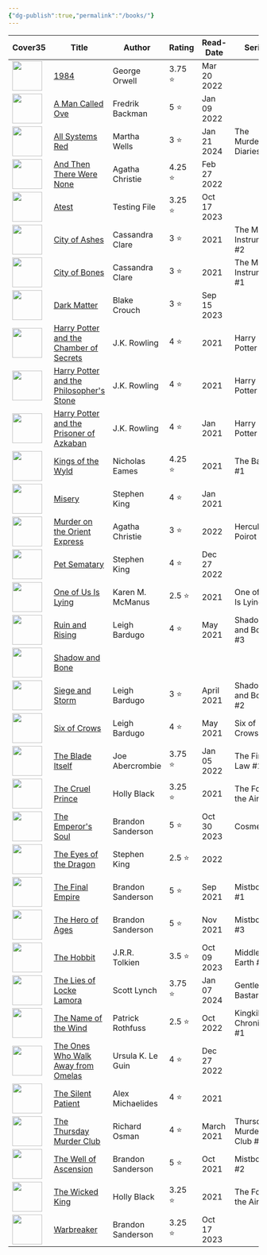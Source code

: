 ```yaml
---
{"dg-publish":true,"permalink":"/books/"}
---
```


<div><table class="dataview table-view-table"><thead class="table-view-thead"><tr class="table-view-tr-header"><th class="table-view-th"><span>Cover</span><span class="dataview small-text">35</span></th><th class="table-view-th"><span>Title</span></th><th class="table-view-th"><span>Author</span></th><th class="table-view-th"><span>Rating</span></th><th class="table-view-th"><span>Read-Date</span></th><th class="table-view-th"><span>Series</span></th><th class="table-view-th"><span>Genre</span></th><th class="table-view-th"><span>Re-reads</span></th></tr></thead><tbody class="table-view-tbody"><tr><td><span><img width="60" src="app://6b8f8d44cea3dfe53a3d4f3283993c3072ea/C:/Users/Bogi/Documents/mediatracker/images/1984.jpg?1743280027888" referrerpolicy="no-referrer"></span></td><td><span><a data-tooltip-position="top" aria-label="books/1984.md" data-href="books/1984.md" href="books/1984.md" class="internal-link" target="_blank" rel="noopener nofollow">1984</a></span></td><td><span>George Orwell</span></td><td><span>3.75 ⭐</span></td><td><span>Mar 20 2022</span></td><td><span></span></td><td><span>Classics, Sci-Fi</span></td><td><span>🔁0</span></td></tr><tr><td><span><img width="60" src="app://6b8f8d44cea3dfe53a3d4f3283993c3072ea/C:/Users/Bogi/Documents/mediatracker/images/A%20Man%20Called%20Ove.jpg?1743269874409" referrerpolicy="no-referrer"></span></td><td><span><a data-tooltip-position="top" aria-label="books/A Man Called Ove.md" data-href="books/A Man Called Ove.md" href="books/A Man Called Ove.md" class="internal-link" target="_blank" rel="noopener nofollow">A Man Called Ove</a></span></td><td><span>Fredrik Backman</span></td><td><span>5 ⭐</span></td><td><span>Jan 09 2022</span></td><td><span></span></td><td><span>Contemporary</span></td><td><span>🔁0</span></td></tr><tr><td><span><img width="60" src="app://6b8f8d44cea3dfe53a3d4f3283993c3072ea/C:/Users/Bogi/Documents/mediatracker/images/All%20Systems%20Red.jpg?1745184495383" referrerpolicy="no-referrer"></span></td><td><span><a data-tooltip-position="top" aria-label="books/All Systems Red.md" data-href="books/All Systems Red.md" href="books/All Systems Red.md" class="internal-link" target="_blank" rel="noopener nofollow">All Systems Red</a></span></td><td><span>Martha Wells</span></td><td><span>3 ⭐</span></td><td><span>Jan 21 2024</span></td><td><span>The Murderbot Diaries <span class="series-number">#1</span></span></td><td><span>Sci-Fi</span></td><td><span>🔁0</span></td></tr><tr><td><span><img width="60" src="app://6b8f8d44cea3dfe53a3d4f3283993c3072ea/C:/Users/Bogi/Documents/mediatracker/images/And%20Then%20There%20Were%20None.jpg?1743281178451" referrerpolicy="no-referrer"></span></td><td><span><a data-tooltip-position="top" aria-label="books/And Then There Were None.md" data-href="books/And Then There Were None.md" href="books/And Then There Were None.md" class="internal-link" target="_blank" rel="noopener nofollow">And Then There Were None</a></span></td><td><span>Agatha Christie</span></td><td><span>4.25 ⭐</span></td><td><span>Feb 27 2022</span></td><td><span></span></td><td><span>Mystery</span></td><td><span>🔁0</span></td></tr><tr><td><span><img width="60" src="app://6b8f8d44cea3dfe53a3d4f3283993c3072ea/C:/Users/Bogi/Documents/mediatracker/images/Warbreaker.jpg?1745182733187" referrerpolicy="no-referrer"></span></td><td><span><a data-tooltip-position="top" aria-label="books/Atest.md" data-href="books/Atest.md" href="books/Atest.md" class="internal-link" target="_blank" rel="noopener nofollow">Atest</a></span></td><td><span>Testing File</span></td><td><span>3.25 ⭐</span></td><td><span>Oct 17 2023</span></td><td><span></span></td><td><span>Fantasy</span></td><td><span>🔁0</span></td></tr><tr><td><span><img width="60" src="app://6b8f8d44cea3dfe53a3d4f3283993c3072ea/C:/Users/Bogi/Documents/mediatracker/images/City%20of%20Ashes.jpg?1745184732294" referrerpolicy="no-referrer"></span></td><td><span><a data-tooltip-position="top" aria-label="books/City of Ashes.md" data-href="books/City of Ashes.md" href="books/City of Ashes.md" class="internal-link" target="_blank" rel="noopener nofollow">City of Ashes</a></span></td><td><span>Cassandra Clare</span></td><td><span>3 ⭐</span></td><td>2021</td><td><span>The Mortal Instruments <span class="series-number">#2</span></span></td><td><span>Fantasy</span></td><td><span>🔁0</span></td></tr><tr><td><span><img width="60" src="app://6b8f8d44cea3dfe53a3d4f3283993c3072ea/C:/Users/Bogi/Documents/mediatracker/images/City%20of%20Bones.jpg?1745184656020" referrerpolicy="no-referrer"></span></td><td><span><a data-tooltip-position="top" aria-label="books/City of Bones.md" data-href="books/City of Bones.md" href="books/City of Bones.md" class="internal-link" target="_blank" rel="noopener nofollow">City of Bones</a></span></td><td><span>Cassandra Clare</span></td><td><span>3 ⭐</span></td><td>2021</td><td><span>The Mortal Instruments <span class="series-number">#1</span></span></td><td><span>Fantasy</span></td><td><span>🔁0</span></td></tr><tr><td><span><img width="60" src="app://6b8f8d44cea3dfe53a3d4f3283993c3072ea/C:/Users/Bogi/Documents/mediatracker/images/Dark%20Matter.jpg?1745183089331" referrerpolicy="no-referrer"></span></td><td><span><a data-tooltip-position="top" aria-label="books/Dark Matter.md" data-href="books/Dark Matter.md" href="books/Dark Matter.md" class="internal-link" target="_blank" rel="noopener nofollow">Dark Matter</a></span></td><td><span>Blake Crouch</span></td><td><span>3 ⭐</span></td><td><span>Sep 15 2023</span></td><td><span></span></td><td><span>Sci-Fi, Mystery</span></td><td><span>🔁0</span></td></tr><tr><td><span><img width="60" src="app://6b8f8d44cea3dfe53a3d4f3283993c3072ea/C:/Users/Bogi/Documents/mediatracker/images/Harry%20Potter%20and%20the%20Chamber%20of%20Secrets.jpg?1745181970677" referrerpolicy="no-referrer"></span></td><td><span><a data-tooltip-position="top" aria-label="books/Harry Potter and the Chamber of Secrets.md" data-href="books/Harry Potter and the Chamber of Secrets.md" href="books/Harry Potter and the Chamber of Secrets.md" class="internal-link" target="_blank" rel="noopener nofollow">Harry Potter and the Chamber of Secrets</a></span></td><td><span>J.K. Rowling</span></td><td><span>4 ⭐</span></td><td>2021</td><td><span>Harry Potter <span class="series-number">#2</span></span></td><td><span>Fantasy</span></td><td><span>🔁0</span></td></tr><tr><td><span><img width="60" src="app://6b8f8d44cea3dfe53a3d4f3283993c3072ea/C:/Users/Bogi/Documents/mediatracker/images/Harry%20Potter%20and%20the%20Philosopher's%20Stone.jpg?1745181869528" referrerpolicy="no-referrer"></span></td><td><span><a data-tooltip-position="top" aria-label="books/Harry Potter and the Philosopher's Stone.md" data-href="books/Harry Potter and the Philosopher's Stone.md" href="books/Harry Potter and the Philosopher's Stone.md" class="internal-link" target="_blank" rel="noopener nofollow">Harry Potter and the Philosopher's Stone</a></span></td><td><span>J.K. Rowling</span></td><td><span>4 ⭐</span></td><td>2021</td><td><span>Harry Potter <span class="series-number">#1</span></span></td><td><span>Fantasy</span></td><td><span>🔁0</span></td></tr><tr><td><span><img width="60" src="app://6b8f8d44cea3dfe53a3d4f3283993c3072ea/C:/Users/Bogi/Documents/mediatracker/images/Harry%20Potter%20and%20the%20Prisoner%20of%20Azkaban.jpg?1743281002066" referrerpolicy="no-referrer"></span></td><td><span><a data-tooltip-position="top" aria-label="books/Harry Potter and the Prisoner of Azkaban.md" data-href="books/Harry Potter and the Prisoner of Azkaban.md" href="books/Harry Potter and the Prisoner of Azkaban.md" class="internal-link" target="_blank" rel="noopener nofollow">Harry Potter and the Prisoner of Azkaban</a></span></td><td><span>J.K. Rowling</span></td><td><span>4 ⭐</span></td><td><span>Jan 2021</span></td><td><span>Harry Potter <span class="series-number">#1</span></span></td><td><span>Fantasy</span></td><td><span>🔁0</span></td></tr><tr><td><span><img width="60" src="app://6b8f8d44cea3dfe53a3d4f3283993c3072ea/C:/Users/Bogi/Documents/mediatracker/images/Kings%20of%20the%20Wyld.jpg?1745182438676" referrerpolicy="no-referrer"></span></td><td><span><a data-tooltip-position="top" aria-label="books/Kings of the Wyld.md" data-href="books/Kings of the Wyld.md" href="books/Kings of the Wyld.md" class="internal-link" target="_blank" rel="noopener nofollow">Kings of the Wyld</a></span></td><td><span>Nicholas Eames</span></td><td><span>4.25 ⭐</span></td><td>2021</td><td><span>The Band <span class="series-number">#1</span></span></td><td><span>Fantasy</span></td><td><span>🔁0</span></td></tr><tr><td><span><img width="60" src="app://6b8f8d44cea3dfe53a3d4f3283993c3072ea/C:/Users/Bogi/Documents/mediatracker/images/misery.jpg?1744588675397" referrerpolicy="no-referrer"></span></td><td><span><a data-tooltip-position="top" aria-label="books/Misery.md" data-href="books/Misery.md" href="books/Misery.md" class="internal-link" target="_blank" rel="noopener nofollow">Misery</a></span></td><td><span>Stephen King</span></td><td><span>4 ⭐</span></td><td><span>Jan 2021</span></td><td><span></span></td><td><span>Horror</span></td><td><span>🔁0</span></td></tr><tr><td><span><img width="60" src="app://6b8f8d44cea3dfe53a3d4f3283993c3072ea/C:/Users/Bogi/Documents/mediatracker/images/Murder%20on%20the%20Orient%20Express.jpg?1745182858183" referrerpolicy="no-referrer"></span></td><td><span><a data-tooltip-position="top" aria-label="books/Murder on the Orient Express.md" data-href="books/Murder on the Orient Express.md" href="books/Murder on the Orient Express.md" class="internal-link" target="_blank" rel="noopener nofollow">Murder on the Orient Express</a></span></td><td><span>Agatha Christie</span></td><td><span>3 ⭐</span></td><td>2022</td><td><span>Hercule Poirot <span class="series-number">#10</span></span></td><td><span>Mystery</span></td><td><span>🔁0</span></td></tr><tr><td><span><img width="60" src="app://6b8f8d44cea3dfe53a3d4f3283993c3072ea/C:/Users/Bogi/Documents/mediatracker/images/Pet%20Sematary.jpg?1743279909039" referrerpolicy="no-referrer"></span></td><td><span><a data-tooltip-position="top" aria-label="books/Pet Sematary.md" data-href="books/Pet Sematary.md" href="books/Pet Sematary.md" class="internal-link" target="_blank" rel="noopener nofollow">Pet Sematary</a></span></td><td><span>Stephen King</span></td><td><span>4 ⭐</span></td><td><span>Dec 27 2022</span></td><td><span></span></td><td><span>Horror</span></td><td><span>🔁0</span></td></tr><tr><td><span><img width="60" src="app://6b8f8d44cea3dfe53a3d4f3283993c3072ea/C:/Users/Bogi/Documents/mediatracker/images/One%20of%20Us%20Is%20Lying.jpg?1742857088000" referrerpolicy="no-referrer"></span></td><td><span><a data-tooltip-position="top" aria-label="books/One of Us Is Lying.md" data-href="books/One of Us Is Lying.md" href="books/One of Us Is Lying.md" class="internal-link" target="_blank" rel="noopener nofollow">One of Us Is Lying</a></span></td><td><span>Karen M. McManus</span></td><td><span>2.5 ⭐</span></td><td>2021</td><td><span>One of Us Is Lying <span class="series-number">#1</span></span></td><td><span>Mystery</span></td><td><span>🔁0</span></td></tr><tr><td><span><img width="60" src="app://6b8f8d44cea3dfe53a3d4f3283993c3072ea/C:/Users/Bogi/Documents/mediatracker/images/Ruin%20and%20Rising.jpg?1745182295451" referrerpolicy="no-referrer"></span></td><td><span><a data-tooltip-position="top" aria-label="books/Ruin and Rising.md" data-href="books/Ruin and Rising.md" href="books/Ruin and Rising.md" class="internal-link" target="_blank" rel="noopener nofollow">Ruin and Rising</a></span></td><td><span>Leigh Bardugo</span></td><td><span>4 ⭐</span></td><td><span>May 2021</span></td><td><span>Shadow and Bone <span class="series-number">#3</span></span></td><td><span>Fantasy</span></td><td><span>🔁0</span></td></tr><tr><td><span><img width="60" src="/images/undefined" referrerpolicy="no-referrer"></span></td><td><span><a data-tooltip-position="top" aria-label="books/Shadow and Bone.md" data-href="books/Shadow and Bone.md" href="books/Shadow and Bone.md" class="internal-link" target="_blank" rel="noopener nofollow">Shadow and Bone</a></span></td><td><span></span></td><td><span></span></td><td><span></span></td><td><span></span></td><td><span></span></td><td><span></span></td></tr><tr><td><span><img width="60" src="app://6b8f8d44cea3dfe53a3d4f3283993c3072ea/C:/Users/Bogi/Documents/mediatracker/images/Siege%20and%20Storm.jpg?1745182238327" referrerpolicy="no-referrer"></span></td><td><span><a data-tooltip-position="top" aria-label="books/Siege and Storm.md" data-href="books/Siege and Storm.md" href="books/Siege and Storm.md" class="internal-link" target="_blank" rel="noopener nofollow">Siege and Storm</a></span></td><td><span>Leigh Bardugo</span></td><td><span>3 ⭐</span></td><td><span>April 2021</span></td><td><span>Shadow and Bone <span class="series-number">#2</span></span></td><td><span>Fantasy</span></td><td><span>🔁0</span></td></tr><tr><td><span><img width="60" src="app://6b8f8d44cea3dfe53a3d4f3283993c3072ea/C:/Users/Bogi/Documents/mediatracker/images/Six%20of%20Crows.jpg?1742856210000" referrerpolicy="no-referrer"></span></td><td><span><a data-tooltip-position="top" aria-label="books/Six of Crows.md" data-href="books/Six of Crows.md" href="books/Six of Crows.md" class="internal-link" target="_blank" rel="noopener nofollow">Six of Crows</a></span></td><td><span>Leigh Bardugo</span></td><td><span>4 ⭐</span></td><td><span>May 2021</span></td><td><span>Six of Crows <span class="series-number">#1</span></span></td><td><span>Fantasy</span></td><td><span>🔁0</span></td></tr><tr><td><span><img width="60" src="app://6b8f8d44cea3dfe53a3d4f3283993c3072ea/C:/Users/Bogi/Documents/mediatracker/images/The%20Blade%20Itself.jpg?1745182668052" referrerpolicy="no-referrer"></span></td><td><span><a data-tooltip-position="top" aria-label="books/The Blade Itself.md" data-href="books/The Blade Itself.md" href="books/The Blade Itself.md" class="internal-link" target="_blank" rel="noopener nofollow">The Blade Itself</a></span></td><td><span>Joe Abercrombie</span></td><td><span>3.75 ⭐</span></td><td><span>Jan 05 2022</span></td><td><span>The First Law <span class="series-number">#1</span></span></td><td><span>Fantasy</span></td><td><span>🔁0</span></td></tr><tr><td><span><img width="60" src="app://6b8f8d44cea3dfe53a3d4f3283993c3072ea/C:/Users/Bogi/Documents/mediatracker/images/The%20Cruel%20Prince.jpg?1745184788018" referrerpolicy="no-referrer"></span></td><td><span><a data-tooltip-position="top" aria-label="books/The Cruel Prince.md" data-href="books/The Cruel Prince.md" href="books/The Cruel Prince.md" class="internal-link" target="_blank" rel="noopener nofollow">The Cruel Prince</a></span></td><td><span>Holly Black</span></td><td><span>3.25 ⭐</span></td><td>2021</td><td><span>The Folk of the Air <span class="series-number">#1</span></span></td><td><span>Fantasy</span></td><td><span>🔁0</span></td></tr><tr><td><span><img width="60" src="app://6b8f8d44cea3dfe53a3d4f3283993c3072ea/C:/Users/Bogi/Documents/mediatracker/images/The%20Emperor's%20Soul.jpg?1743269745122" referrerpolicy="no-referrer"></span></td><td><span><a data-tooltip-position="top" aria-label="books/The Emperor's Soul.md" data-href="books/The Emperor's Soul.md" href="books/The Emperor's Soul.md" class="internal-link" target="_blank" rel="noopener nofollow">The Emperor's Soul</a></span></td><td><span>Brandon Sanderson</span></td><td><span>5 ⭐</span></td><td><span>Oct 30 2023</span></td><td><span>Cosmere</span></td><td><span>Fantasy</span></td><td><span>🔁0</span></td></tr><tr><td><span><img width="60" src="app://6b8f8d44cea3dfe53a3d4f3283993c3072ea/C:/Users/Bogi/Documents/mediatracker/images/The%20Eyes%20of%20the%20Dragon.jpg?1745183004982" referrerpolicy="no-referrer"></span></td><td><span><a data-tooltip-position="top" aria-label="books/The Eyes of the Dragon.md" data-href="books/The Eyes of the Dragon.md" href="books/The Eyes of the Dragon.md" class="internal-link" target="_blank" rel="noopener nofollow">The Eyes of the Dragon</a></span></td><td><span>Stephen King</span></td><td><span>2.5 ⭐</span></td><td>2022</td><td><span></span></td><td><span>Fantasy</span></td><td><span>🔁0</span></td></tr><tr><td><span><img width="60" src="app://6b8f8d44cea3dfe53a3d4f3283993c3072ea/C:/Users/Bogi/Documents/mediatracker/images/The%20Final%20Empire.jpg?1742680050000" referrerpolicy="no-referrer"></span></td><td><span><a data-tooltip-position="top" aria-label="books/The Final Empire.md" data-href="books/The Final Empire.md" href="books/The Final Empire.md" class="internal-link" target="_blank" rel="noopener nofollow">The Final Empire</a></span></td><td><span>Brandon Sanderson</span></td><td><span>5 ⭐</span></td><td><span>Sep 2021</span></td><td><span>Mistborn <span class="series-number">#1</span></span></td><td><span>Fantasy</span></td><td><span>🔁0</span></td></tr><tr><td><span><img width="60" src="app://6b8f8d44cea3dfe53a3d4f3283993c3072ea/C:/Users/Bogi/Documents/mediatracker/images/The%20Hero%20of%20Ages.jpg?1743269659193" referrerpolicy="no-referrer"></span></td><td><span><a data-tooltip-position="top" aria-label="books/The Hero of Ages.md" data-href="books/The Hero of Ages.md" href="books/The Hero of Ages.md" class="internal-link" target="_blank" rel="noopener nofollow">The Hero of Ages</a></span></td><td><span>Brandon Sanderson</span></td><td><span>5 ⭐</span></td><td><span>Nov 2021</span></td><td><span>Mistborn <span class="series-number">#3</span></span></td><td><span>Fantasy</span></td><td><span>🔁0</span></td></tr><tr><td><span><img width="60" src="app://6b8f8d44cea3dfe53a3d4f3283993c3072ea/C:/Users/Bogi/Documents/mediatracker/images/The%20Hobbit.jpg?1743280235193" referrerpolicy="no-referrer"></span></td><td><span><a data-tooltip-position="top" aria-label="books/The Hobbit.md" data-href="books/The Hobbit.md" href="books/The Hobbit.md" class="internal-link" target="_blank" rel="noopener nofollow">The Hobbit</a></span></td><td><span>J.R.R. Tolkien</span></td><td><span>3.5 ⭐</span></td><td><span>Oct 09 2023</span></td><td><span>Middle Earth <span class="series-number">#0</span></span></td><td><span>Fantasy</span></td><td><span>🔁0</span></td></tr><tr><td><span><img width="60" src="app://6b8f8d44cea3dfe53a3d4f3283993c3072ea/C:/Users/Bogi/Documents/mediatracker/images/Gentleman%20Bastard.jpg?1743280332411" referrerpolicy="no-referrer"></span></td><td><span><a data-tooltip-position="top" aria-label="books/The Lies of Locke Lamora.md" data-href="books/The Lies of Locke Lamora.md" href="books/The Lies of Locke Lamora.md" class="internal-link" target="_blank" rel="noopener nofollow">The Lies of Locke Lamora</a></span></td><td><span>Scott Lynch</span></td><td><span>3.75 ⭐</span></td><td><span>Jan 07 2024</span></td><td><span>Gentleman Bastard <span class="series-number">#1</span></span></td><td><span>Fantasy</span></td><td><span>🔁0</span></td></tr><tr><td><span><img width="60" src="app://6b8f8d44cea3dfe53a3d4f3283993c3072ea/C:/Users/Bogi/Documents/mediatracker/images/The%20Name%20of%20the%20Wind.jpg?1745184577108" referrerpolicy="no-referrer"></span></td><td><span><a data-tooltip-position="top" aria-label="books/The Name of the Wind.md" data-href="books/The Name of the Wind.md" href="books/The Name of the Wind.md" class="internal-link" target="_blank" rel="noopener nofollow">The Name of the Wind</a></span></td><td><span>Patrick Rothfuss</span></td><td><span>2.5 ⭐</span></td><td><span>Oct 2022</span></td><td><span>Kingkiller Chronicles <span class="series-number">#1</span></span></td><td><span>Fantasy</span></td><td><span>🔁0</span></td></tr><tr><td><span><img width="60" src="app://6b8f8d44cea3dfe53a3d4f3283993c3072ea/C:/Users/Bogi/Documents/mediatracker/images/The%20Ones%20Who%20Walk%20Away%20from%20Omelas.jpg?1743270068529" referrerpolicy="no-referrer"></span></td><td><span><a data-tooltip-position="top" aria-label="books/The Ones Who Walk Away from Omelas.md" data-href="books/The Ones Who Walk Away from Omelas.md" href="books/The Ones Who Walk Away from Omelas.md" class="internal-link" target="_blank" rel="noopener nofollow">The Ones Who Walk Away from Omelas</a></span></td><td><span>Ursula K. Le Guin</span></td><td><span>4 ⭐</span></td><td><span>Dec 27 2022</span></td><td><span></span></td><td><span>Fantasy</span></td><td><span>🔁0</span></td></tr><tr><td><span><img width="60" src="app://6b8f8d44cea3dfe53a3d4f3283993c3072ea/C:/Users/Bogi/Documents/mediatracker/images/The%20Silent%20Patient.jpg?1745182502815" referrerpolicy="no-referrer"></span></td><td><span><a data-tooltip-position="top" aria-label="books/The Silent Patient.md" data-href="books/The Silent Patient.md" href="books/The Silent Patient.md" class="internal-link" target="_blank" rel="noopener nofollow">The Silent Patient</a></span></td><td><span>Alex Michaelides</span></td><td><span>4 ⭐</span></td><td>2021</td><td><span></span></td><td><span>Thriller</span></td><td><span>🔁0</span></td></tr><tr><td><span><img width="60" src="app://6b8f8d44cea3dfe53a3d4f3283993c3072ea/C:/Users/Bogi/Documents/mediatracker/images/The%20Thursday%20Murder%20Club.jpg?1742856796000" referrerpolicy="no-referrer"></span></td><td><span><a data-tooltip-position="top" aria-label="books/The Thursday Murder Club.md" data-href="books/The Thursday Murder Club.md" href="books/The Thursday Murder Club.md" class="internal-link" target="_blank" rel="noopener nofollow">The Thursday Murder Club</a></span></td><td><span>Richard Osman</span></td><td><span>4 ⭐</span></td><td><span>March 2021</span></td><td><span>Thursday Murder Club <span class="series-number">#1</span></span></td><td><span>Mystery</span></td><td><span>🔁0</span></td></tr><tr><td><span><img width="60" src="app://6b8f8d44cea3dfe53a3d4f3283993c3072ea/C:/Users/Bogi/Documents/mediatracker/images/The%20Well%20of%20Ascension.jpg?1742684452000" referrerpolicy="no-referrer"></span></td><td><span><a data-tooltip-position="top" aria-label="books/The Well of Ascension.md" data-href="books/The Well of Ascension.md" href="books/The Well of Ascension.md" class="internal-link" target="_blank" rel="noopener nofollow">The Well of Ascension</a></span></td><td><span>Brandon Sanderson</span></td><td><span>5 ⭐</span></td><td><span>Oct 2021</span></td><td><span>Mistborn <span class="series-number">#2</span></span></td><td><span>Fantasy</span></td><td><span>🔁0</span></td></tr><tr><td><span><img width="60" src="app://6b8f8d44cea3dfe53a3d4f3283993c3072ea/C:/Users/Bogi/Documents/mediatracker/images/The%20Wicked%20King.jpg?1745184869733" referrerpolicy="no-referrer"></span></td><td><span><a data-tooltip-position="top" aria-label="books/The Wicked King.md" data-href="books/The Wicked King.md" href="books/The Wicked King.md" class="internal-link" target="_blank" rel="noopener nofollow">The Wicked King</a></span></td><td><span>Holly Black</span></td><td><span>3.25 ⭐</span></td><td>2021</td><td><span>The Folk of the Air <span class="series-number">#2</span></span></td><td><span>Fantasy</span></td><td><span>🔁0</span></td></tr><tr><td><span><img width="60" src="app://6b8f8d44cea3dfe53a3d4f3283993c3072ea/C:/Users/Bogi/Documents/mediatracker/images/Warbreaker.jpg?1745182733187" referrerpolicy="no-referrer"></span></td><td><span><a data-tooltip-position="top" aria-label="books/Warbreaker.md" data-href="books/Warbreaker.md" href="books/Warbreaker.md" class="internal-link" target="_blank" rel="noopener nofollow">Warbreaker</a></span></td><td><span>Brandon Sanderson</span></td><td><span>3.25 ⭐</span></td><td><span>Oct 17 2023</span></td><td><span></span></td><td><span>Fantasy</span></td><td><span>🔁0</span></td></tr></tbody></table></div>
